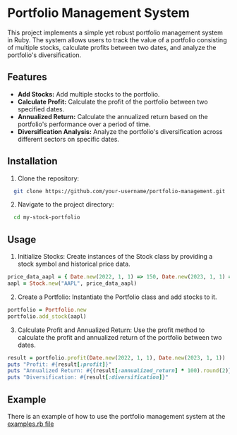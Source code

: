 # Portfolio Management System

This project implements a simple yet robust portfolio management system in Ruby. The system allows users to track the value of a portfolio consisting of multiple stocks, calculate profits between two dates, and analyze the portfolio's diversification.

## Features

- **Add Stocks:** Add multiple stocks to the portfolio.
- **Calculate Profit:** Calculate the profit of the portfolio between two specified dates.
- **Annualized Return:** Calculate the annualized return based on the portfolio's performance over a period of time.
- **Diversification Analysis:** Analyze the portfolio's diversification across different sectors on specific dates.

## Installation

1. Clone the repository:

```bash
  git clone https://github.com/your-username/portfolio-management.git
```

2. Navigate to the project directory:

```bash
  cd my-stock-portfolio
```

## Usage

1. Initialize Stocks:
   Create instances of the Stock class by providing a stock symbol and historical price data.

```ruby
price_data_aapl = { Date.new(2022, 1, 1) => 150, Date.new(2023, 1, 1) => 170 }
aapl = Stock.new("AAPL", price_data_aapl)
```

2. Create a Portfolio:
   Instantiate the Portfolio class and add stocks to it.

```ruby
portfolio = Portfolio.new
portfolio.add_stock(aapl)
```

3. Calculate Profit and Annualized Return:
   Use the profit method to calculate the profit and annualized return of the portfolio between two dates.

```ruby
result = portfolio.profit(Date.new(2022, 1, 1), Date.new(2023, 1, 1))
puts "Profit: #{result[:profit]}"
puts "Annualized Return: #{(result[:annualized_return] * 100).round(2)}%"
puts "Diversification: #{result[:diversification]}"

```

## Example

There is an example of how to use the portfolio management system at the [examples.rb file](./examples.rb)
